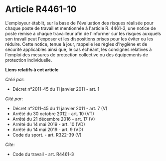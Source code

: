 # Article R4461-10

L'employeur établit, sur la base de l'évaluation des risques réalisée pour chaque poste de travail et mentionnée à l'article
R. 4461-3, une notice de poste remise à chaque travailleur afin de l'informer sur les risques auxquels son travail peut
l'exposer et les dispositions prises pour les éviter ou les réduire. Cette notice, tenue à jour, rappelle les règles
d'hygiène et de sécurité applicables ainsi que, le cas échéant, les consignes relatives à l'emploi des mesures de protection
collective ou des équipements de protection individuelle.

**Liens relatifs à cet article**

_Créé par_:

  - Décret n°2011-45 du 11 janvier 2011 - art. 1

_Cité par_:

  - Décret n°2011-45 du 11 janvier 2011 - art. 7 (V)
  - Arrêté du 30 octobre 2012 - art. 10 (VT)
  - Arrêté du 21 décembre 2016 - art. 17 (V)
  - Arrêté du 14 mai 2019 - art. 10 (VD)
  - Arrêté du 14 mai 2019 - art. 9 (VD)
  - Code du sport. - art. R322-39 (V)

_Cite_:

  - Code du travail - art. R4461-3
